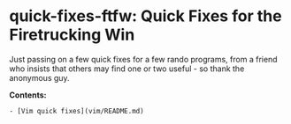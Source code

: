 # quick-fixes-ftfw: Quick Fixes for the Firetrucking Win

Just passing on a few quick fixes for a few rando programs, from a friend who insists that
others may find one or two useful - so thank the anonymous guy.

**Contents:**
<!--	- [disk quick fixes](disk/README.md)
	- [ZoL quick fixes](zfs/README.md)
	- [.bashrc and .profile quick fixes](profile.d/README.md) -->
	- [Vim quick fixes](vim/README.md)

